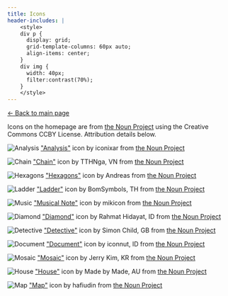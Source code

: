 ```yaml
---
title: Icons
header-includes: |
    <style>
    div p {
      display: grid;
      grid-template-columns: 60px auto;
      align-items: center;
    }
    div img {
      width: 40px;
      filter:contrast(70%);
    }
    </style>
---
```


[&larr; Back to main page](/)

Icons on the homepage are from [the Noun Project](https://thenounproject.com/)
using the Creative Commons CCBY License. Attribution details below.

<div>

![Analysis](/ec2-datascience/icon.png)<span>
["Analysis"](https://thenounproject.com/term/analysis/3481060) icon by iconixar
from [the Noun Project](https://thenounproject.com/)</span>

![Chain](/doublets-in-python/icon.png)<span>
["Chain"](https://thenounproject.com/term/chain/2848737) icon by TTHNga, VN
from [the Noun Project](https://thenounproject.com/)</span>

![Hexagons](/musicmap/icon.png)<span>
["Hexagons"](https://thenounproject.com/term/hexagons/827465) icon by Andreas
from [the Noun Project](https://thenounproject.com/)</span>

![Ladder](/doublets/icon.png)<span>
["Ladder"](https://thenounproject.com/term/ladder/927474) icon by BomSymbols, TH
from [the Noun Project](https://thenounproject.com/)</span>

![Music](/artistmap/icon.png)<span>
["Musical Note"](https://thenounproject.com/term/musical-note/917662) icon by mikicon
from [the Noun Project](https://thenounproject.com/)</span>

![Diamond](/diamonds/icon.png)<span>
["Diamond"](https://thenounproject.com/term/diamond/2960631) icon by Rahmat Hidayat, ID
from [the Noun Project](https://thenounproject.com/)</span>

![Detective](/holmes/icon.png)<span>
["Detective"](https://thenounproject.com/term/detective/4632) icon by Simon Child, GB
from [the Noun Project](https://thenounproject.com/)</span>

![Document](/textmining/icon.png)<span>
["Document"](https://thenounproject.com/term/document/3464972) icon by iconnut, ID
from [the Noun Project](https://thenounproject.com/)</span>

![Mosaic](/mosaic/icon.png)<span>
["Mosaic"](https://thenounproject.com/term/mosaic/218428) icon by Jerry Kim, KR
from [the Noun Project](https://thenounproject.com/)</span>

![House](/homeprice/icon.png)<span>
["House"](https://thenounproject.com/term/house/1233598) icon by Made by Made, AU
from [the Noun Project](https://thenounproject.com/)</span>

![Map](/zipmap/icon.png)<span>
["Map"](https://thenounproject.com/term/map/2423110) icon by hafiudin
from [the Noun Project](https://thenounproject.com/)</span>

</div>

